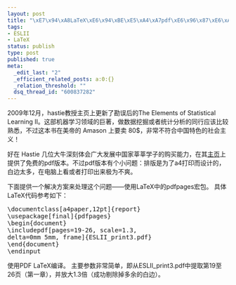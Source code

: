 ```yaml
--- 
layout: post
title: "\xE7\x94\xA8LaTeX\xE6\x94\xBE\xE5\xA4\xA7pdf\xE6\x96\x87\xE6\xA1\xA3"
tags: 
- ESLII
- LaTeX
status: publish
type: post
published: true
meta: 
  _edit_last: "2"
  _efficient_related_posts: a:0:{}
  _relation_threshold: ""
  dsq_thread_id: "600837282"
---
```

2009年12月，hastie教授主页上更新了勘误后的The Elements of Statistical Learning II。这部机器学习领域的巨著，做数据挖掘或者统计分析的同行应该比较熟悉，不过这本书在美帝的 Amason 上要卖 80$，非常不符合中国特色的社会主义！

好在 Hastie 几位大牛深刻体会广大发展中国家莘莘学子的购买能力，在其<a href="http://www-stat.stanford.edu/~tibs/ElemStatLearn/">主页</a>上提供了免费的pdf版本。不过pdf版本有个小问题：排版是为了a4打印而设计的，白边太多，在电脑上看或者打印出来极为不爽。

下面提供一个解决方案来处理这个问题——使用LaTeX中的pdfpages宏包。
具体LaTeX代码参考如下：
<pre lang="LATEX">
\documentclass[a4paper,12pt]{report}
\usepackage[final]{pdfpages}
\begin{document}
\includepdf[pages=19-26, scale=1.3,
delta=0mm 5mm, frame]{ESLII_print3.pdf}
\end{document}
\endinput
</pre>
使用PDF LaTeX编译。
主要参数非常简单，即从ESLII_print3.pdf中提取第19至26页（第一章），并放大1.3倍（成功剔除掉多余的白边）。
